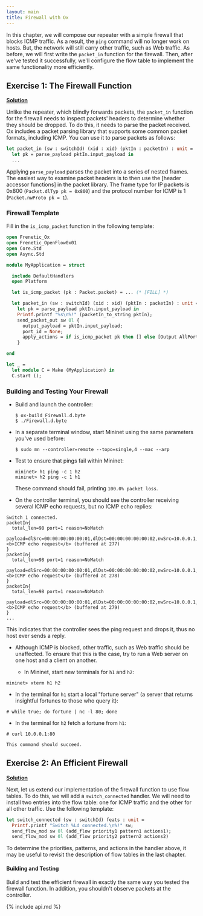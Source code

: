 ```yaml
---
layout: main
title: Firewall with Ox
---
```


In this chapter, we will compose our repeater with a simple firewall
that blocks ICMP traffic. As a result, the `ping` command will no
longer work on hosts. But, the network will still carry other traffic,
such as Web traffic. As before, we will first write the `packet_in`
function for the firewall. Then, after we've tested it successfully,
we'll configure the flow table to implement the same functionality
more efficiently.

## Exercise 1: The Firewall Function

**[Solution](https://github.com/frenetic-lang/tutorials/blob/master/ox-tutorial-solutions/Firewall1.ml)**

Unlike the repeater, which blindly forwards packets, the `packet_in`
function for the firewall needs to inspect packets' headers to
determine whether they should be dropped. To do this, it needs to
parse the packet received. Ox includes a packet parsing library that
supports some common packet formats, including ICMP.  You can use it
to parse packets as follows:

~~~ ocaml
let packet_in (sw : switchId) (xid : xid) (pktIn : packetIn) : unit =
  let pk = parse_payload pktIn.input_payload in
  ...
~~~

Applying `parse_payload` parses the packet into a series of nested
frames. The easiest way to examine packet headers is to then use the
[header accessor functions] in the packet library. The frame type for
IP packets is 0x800 (`Packet.dlTyp pk = 0x800`) and the protocol
number for ICMP is 1 (`Packet.nwProto pk = 1`).

### Firewall Template

Fill in the `is_icmp_packet` function in the following template:

~~~ ocaml
open Frenetic_Ox
open Frenetic_OpenFlow0x01
open Core.Std
open Async.Std

module MyApplication = struct

  include DefaultHandlers
  open Platform

  let is_icmp_packet (pk : Packet.packet) = ... (* [FILL] *)

  let packet_in (sw : switchId) (xid : xid) (pktIn : packetIn) : unit =
    let pk = parse_payload pktIn.input_payload in
    Printf.printf "%s\n%!" (packetIn_to_string pktIn);
    send_packet_out sw 0l {
      output_payload = pktIn.input_payload;
      port_id = None;
      apply_actions = if is_icmp_packet pk then [] else [Output AllPorts]
    }

end

let _ =
  let module C = Make (MyApplication) in
  C.start ();
~~~

### Building and Testing Your Firewall

- Build and launch the controller:

      $ ox-build Firewall.d.byte
      $ ./Firewall.d.byte

- In a separate terminal window, start Mininet using the same
  parameters you've used before:

      $ sudo mn --controller=remote --topo=single,4 --mac --arp


- Test to ensure that pings fail within Mininet:


      mininet> h1 ping -c 1 h2
      mininet> h2 ping -c 1 h1

  These command should fail, printing `100.0% packet loss`.

- On the controller terminal, you should see the controller receiving
  several ICMP echo requests, but no ICMP echo replies:

~~~
Switch 1 connected.
packetIn{
  total_len=98 port=1 reason=NoMatch
  payload=dlSrc=00:00:00:00:00:01,dlDst=00:00:00:00:00:02,nwSrc=10.0.0.1,nwDst=10.0.0.2,<b>ICMP echo request</b> (buffered at 277)
}
packetIn{
  total_len=98 port=1 reason=NoMatch
  payload=dlSrc=00:00:00:00:00:01,dlDst=00:00:00:00:00:02,nwSrc=10.0.0.1,nwDst=10.0.0.2,<b>ICMP echo request</b> (buffered at 278)
}
packetIn{
  total_len=98 port=1 reason=NoMatch
  payload=dlSrc=00:00:00:00:00:01,dlDst=00:00:00:00:00:02,nwSrc=10.0.0.1,nwDst=10.0.0.2,<b>ICMP echo request</b> (buffered at 279)
}
...
~~~

  This indicates that the controller sees the ping request and drops it,
  thus no host ever sends a reply.

- Although ICMP is blocked, other traffic, such as Web traffic should
  be unaffected. To ensure that this is the case, try to run a Web server
  on one host and a client on another.

  * In Mininet, start new terminals for `h1` and `h2`:

~~~
mininet> xterm h1 h2
~~~

  * In the terminal for `h1` start a local "fortune server" (a server
    that returns insightful fortunes to those who query it):

~~~
# while true; do fortune | nc -l 80; done
~~~

  * In the terminal for `h2` fetch a fortune from `h1`:

~~~
# curl 10.0.0.1:80
~~~

    This command should succeed.

## Exercise 2: An Efficient Firewall

**[Solution](https://github.com/frenetic-lang/tutorials/blob/master/ox-tutorial-solutions/Firewall2.ml)**

Next, let us extend our implementation of the firewall function to use
flow tables. To do this, we will add a `switch_connected` handler. We
will need to install two entries into the flow table: one for ICMP
traffic and the other for all other traffic. Use the following
template:

~~~ ocaml
let switch_connected (sw : switchId) feats : unit =
  Printf.printf "Switch %Ld connected.\n%!" sw;
  send_flow_mod sw 0l (add_flow priority1 pattern1 actions1);
  send_flow_mod sw 0l (add_flow priority2 pattern2 actions2)
~~~

To determine the priorities, patterns, and actions in the handler
above, it may be useful to revisit the description of flow tables in
the last chapter.

#### Building and Testing

Build and test the efficient firewall in exactly the same way you
tested the firewall function. In addition, you shouldn't observe
packets at the controller.

{% include api.md %}
